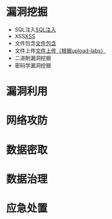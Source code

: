 # 漏洞挖掘
- SQL注入[SQL注入](SQL注入.md)
- XSS[XSS](../XSS.md)
- 文件包含[文件包含](../文件包含.md)
- 文件上传[文件上传（根据upload-labs）](../文件上传（根据upload-labs）.md)
- 二进制漏洞挖掘
- 密码学漏洞挖掘
# 漏洞利用


# 网络攻防


# 数据密取


# 数据治理


# 应急处置


